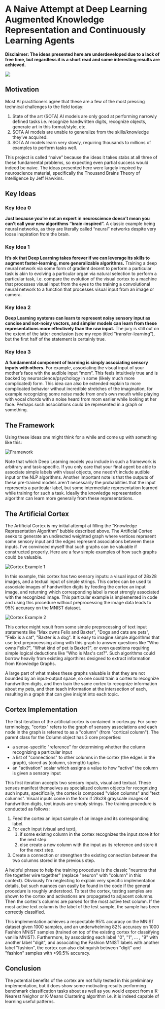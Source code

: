 # A Naive Attempt at Deep Learning Augmented Knowledge Representation and Continuously Learning Agents

**Disclaimer: The ideas presented here are underdeveloped due to a lack of free time, but regardless it is a short read and some interesting results are achieved.**

![](adorable.png)

## Motivation

Most AI practitioners agree that these are a few of the most pressing technical challenges to the field today:
1. State of the art (SOTA) AI models are only good at performing narrowly defined tasks i.e. recognize handwritten digits, recognize objects, generate art in this format/style, etc.
2. SOTA AI models are unable to generalize from the skills/knowledge they’ve acquired.
3. SOTA AI models learn very slowly, requiring thousands to millions of examples to perform tasks well.

This project is called “naive” because the ideas it takes stabs at all three of these fundamental problems, so expecting even partial success would indeed be naive. The ideas presented here were largely inspired by neuroscience material, specifically the Thousand Brains Theory of Intelligence by Jeff Hawkins.

## Key Ideas
### Key Idea 0
**Just because you’re not an expert in neuroscience doesn’t mean you can’t call your new algorithms “brain-inspired”.**
A classic example being neural networks, as they are literally called “neural” networks despite very loose inspiration from the brain.

### Key Idea 1
**It’s ok that Deep Learning takes forever if we can leverage its skills to augment faster-learning, more generalizable algorithms.**
Training a deep neural network via some form of gradient decent to perform a particular task is akin to evolving a particular organ via natural selection to perform a particular task, i.e. compare the evolution of the visual cortex to a machine that processes visual input from the eyes to the training a convolutional neural network to a function that processes visual input from an image or camera.

### Key Idea 2
**Deep Learning systems can learn to represent noisy sensory input as concise and not-noisy vectors, and simpler models can learn from these representations more effectively than the raw input.**
The jury is still out on the extent of the latter conclusion (see my repo titled “transfer-learning”), but the first half of the statement is certainly true.

### Key Idea 3
**A fundamental component of learning is simply associating sensory inputs with others.**
For example, associating the visual input of your mother’s face with the audible input “mom”. This feels intuitively true and is backed by neuroscience/psychology in some (likely much more complicated) form. This idea can also be extended explain to more complicated behavior without incredible stretches of the imagination, for example recognizing some noise made from one’s own mouth while playing with vocal chords with a noise heard from mom earlier while looking at her face. Perhaps such associations could be represented in a graph or something.

## The Framework
Using these ideas one might think for a while and come up with something like this:

![Framework](Intelligent_agent_framework.png)

Note that which Deep Learning models you include in such a framework is arbitrary and task-specific. If you only care that your final agent be able to associate simple labels with visual objects, one needn’t include audible input or the NLP algorithms. Another important note is that the outputs of these pre-trained models aren’t necessarily the probabilities that the input represents a particular label, but some intermediate representation learned while training for such a task. Ideally the knowledge representation algorithm can learn more generally from these representations.

## The Artificial Cortex
The Artificial Cortex is my initial attempt at filling the “Knowledge Representation Algorithm” bubble described above. The Artificial Cortex seeks to generate an undirected weighted graph where vertices represent some sensory input and the edges represent associations between these inputs. I’ve convinced myself that such graphs can be valuable if constructed properly. Here are a few simple examples of how such graphs could be valuable.

![Cortex Example 1](cortex_example_1.png)

In this example, this cortex has two sensory inputs: a visual input of 28x28 images, and a textual input of simple strings. This cortex can be used to associate images of handwritten digits by feeding the cortex an input image, and returning which corresponding label is most strongly associated with the recognized image. This particular example is implemented in code and using this procedure without preprocessing the image data leads to 95% accuracy on the MNIST dataset.

![Cortex Example 2](cortex_example_2.png)

This cortex might result from some simple preprocessing of text input statements like "Max owns Felix and Baxter", "Dogs and cats are pets", "Felix is a cat", "Baxter is a dog". It is easy to imagine simple algorithms that use text preprocessing along with this graph to answer questions like "Who owns Felix?", "What kind of pet is Baxter?", or even questions requiring simple logical deductions like "Who is Max's cat?". Such algorithms could borrow heavily from existing algorthims designed to extract information from Knowledge Graphs.

A large part of what makes these graphs valuable is that they are not bounded by an input-output space, so one could train a cortex to recognize handwritten digits, and then train the same cortex to recognize information about my pets, and then teach information at the intersection of each, resulting in a graph that can give insight into each topic.

## Cortex Implementation

The first iteration of the artificial cortex is contained in cortex.py. For some terminology, "cortex" refers to the graph of sensory associations and each node in the graph is referred to as a "column" (from "cortical column"). The parent class for the Column object has 3 core properties: 
- a sense-specific "reference" for determining whether the column recognizing a particular input
- a list of "connections" to other columns in the cortex (the edges in the graph), stored as (column, strength) tuples
- an "activation" scalar which assigns a value to how "active" the column is given a sensory input
  
This first iteration accepts two sensory inputs, visual and textual. These senses manifest themselves as specialized column objects for recognizing such inputs, specifically, the cortex is composed "vision columns" and "text columns". Visual inputs come in the form if 28x28 grayscale images of handwritten digits, text inputs are simply strings. The training procedure is conducted as follows:

1. Feed the cortex an input sample of an image and its corresponding label.
2. For each input (visual and text), 
   1. if some existing column in the cortex recognizes the input store it for the next step
   2. else create a new column with the input as its reference and store it for the next step.
3. Create a connection or strengthen the existing connection between the two columns stored in the previous step.

A helpful phrase to help the training procedure is the classic "neurons that fire together wire together" (replace "neuron" with "column" in this context). Obviously I'm neglecting to explain very specific implementation details, but such nuances can easily be found in the code if the general procedure is roughly understood. To test the cortex, testing samples are shown to the cortex and activations are propagated to adjacent columns. Then the cortex's columns are parsed for the most active text column. If the most active text column is the label of the test sample, the sample has been correctly classified.

This implementation achieves a respectable 95% accuracy on the MNIST dataset given 1000 samples, and an underwhelming 82% accuracy on 1000 Fashion MNIST samples (trained on top of the existing cortex for classifying vanilla MNIST). Furthermore, by associating each label "0", "1", ... , "9" with another label "digit", and associating the Fashion MNIST labels with another label "fashion", the cortex can also distinguish between "digit" and "fashion" samples with >99.5% accuracy.

## Conclusion

The potential benefits of the cortex are not fully tested in this preliminary implementation, but it does show some motivating results performing benchmark classification tasks about as well as you would expect from a K-Nearest Neighor or K-Means Clustering algorithm i.e. it is indeed capable of learning useful patterns. 

